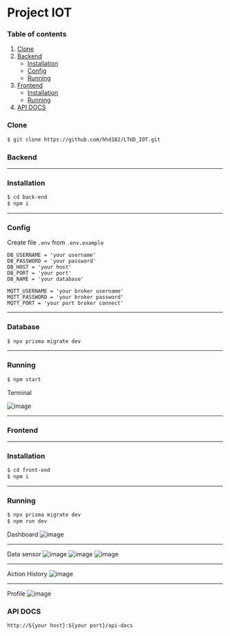 # Project IOT
### Table of contents

1. [Clone](#clone)
2. [Backend](#backend)
    - [Installation](#installation)
    - [Config](#config)
    - [Running](#running)
3. [Frontend](#frontend)
    - [Installation](#installation-1)
    - [Running](#running-1)
4. [API DOCS](#api-docs)
### Clone

```bash
$ git clone https://github.com/hhd182/LTUD_IOT.git
```

### Backend

---
### Installation
```bash
$ cd back-end
$ npm i
```
---
### Config
Create file `.env` from `.env.example`
```
DB_USERNAME = 'your username'
DB_PASSWORD = 'your password'
DB_HOST = 'your host'
DB_PORT = 'your port'
DB_NAME = 'your database'

MQTT_USERNAME = 'your broker username'
MQTT_PASSWORD = 'your broker password'
MQTT_PORT = 'your port broker connect'
```

---
### Database
```bash
$ npx prisma migrate dev
```

---
### Running
```bash
$ npm start
```
Terminal

![image](https://github.com/hhd182/LTUD_IOT/assets/82596802/6a6e53ad-983e-49cb-b594-cac56e31eeeb)

---

### Frontend

---
### Installation
```bash
$ cd front-end
$ npm i
```

---
### Running
```bash
$ npx prisma migrate dev
$ npm run dev
```
Dashboard
![image](https://github.com/hhd182/LTUD_IOT/assets/82596802/8e166dca-bfdd-4bb5-81e0-94ddc734b072)

---
Data sensor
![image](https://github.com/hhd182/LTUD_IOT/assets/82596802/a703cfd2-d849-45cc-a8b8-3eef9eee34bc)
![image](https://github.com/hhd182/LTUD_IOT/assets/82596802/b7be26d4-66d6-47d0-ae8f-467af3f6dc8b)
![image](https://github.com/hhd182/LTUD_IOT/assets/82596802/311b6c31-ce4e-4520-928b-1e5898a24f55)

---
Action History
![image](https://github.com/hhd182/LTUD_IOT/assets/82596802/5c2138be-be17-4ff8-9bd0-38bdb1d0598b)

---
Profile
![image](https://github.com/hhd182/LTUD_IOT/assets/82596802/1541b07d-52c7-4d99-9da9-b160fc93be88)


### API DOCS
```
http://${your host}:${your port}/api-docs
```
